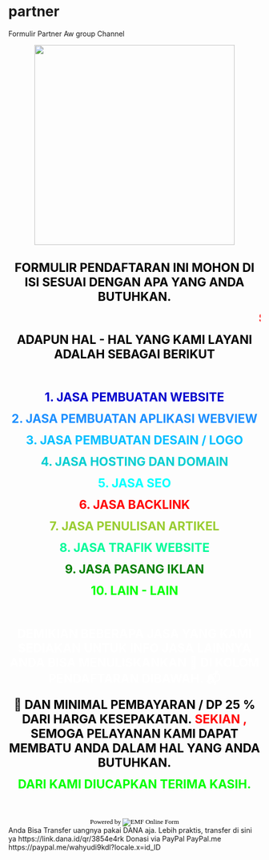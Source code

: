 # partner
Formulir Partner Aw group Channel
<html>
    <head>
        <title>REGISTRASI</title>
    </head>
<body><div class="separator" style="clear: both; text-align: center;"><a href="https://1.bp.blogspot.com/-xwgalvayaDY/YKaidG77kUI/AAAAAAAADEI/In9kiUxqvewERr7lEx6QDv1f2RinhTswgCLcBGAsYHQ/s225/anigif.gif" imageanchor="1" style="margin-left: 1em; margin-right: 1em;"><img border="0" data-original-height="225" data-original-width="225" height="400" src="https://1.bp.blogspot.com/-xwgalvayaDY/YKaidG77kUI/AAAAAAAADEI/In9kiUxqvewERr7lEx6QDv1f2RinhTswgCLcBGAsYHQ/w400-h400/anigif.gif" width="400" /></a></div><br />
<div style="background: url(https://imagizer.imageshack.com/v2/xq90/912/zTwgpJ.jpg) no-repeat;"><p style="text-align: center;"><span style="font-size: x-large; text-color: #7FFF00;"><span style="color: black;"><b>FORMULIR PENDAFTARAN INI MOHON DI ISI SESUAI DENGAN APA YANG ANDA BUTUHKAN.</b></span><p style="text-align: center;"><span style="font-size: x-large;"><b><marquee><span style="color: red;">Selamat Datang Para Member , Salam dari Kami Semoga Anda dapat menemukan Solusi kebutuhan Anda , Cukup jelasan Kebutuhan Anda sekiranya kami dapat membatu menemukan Solusi kebutuhan Anda. </span></marquee><br /></b></span></p><p style="text-align: center;"><span style="font-size: x-large;"><b><span style="color: black;">ADAPUN HAL - HAL YANG KAMI LAYANI ADALAH SEBAGAI BERIKUT</span></b></span></p><p style="text-align: center;"><span style="font-size: x-large;"><b><br /></b></span></p><p style="text-align: center;"><span style="font-size: x-large;"><b><span style="color: mediumblue;">1. JASA PEMBUATAN WEBSITE</span></b></span></p><p style="text-align: center;"><span style="font-size: x-large;"><b><span style="color: dodgerblue;">2. JASA PEMBUATAN APLIKASI WEBVIEW</span></b></span></p><p style="text-align: center;"><span style="font-size: x-large;"><b><span style="color: deepskyblue;">3. JASA PEMBUATAN DESAIN / LOGO</span></b></span></p><p style="text-align: center;"><span style="font-size: x-large;"><b><span style="color: darkturquoise;">4. JASA HOSTING DAN DOMAIN</span></b></span></p><p style="text-align: center;"><span style="font-size: x-large;"><b><span style="color: cyan;">5. JASA SEO</span></b></span></p><p style="text-align: center;"><span style="font-size: x-large;"><b><span style="color: red;">6. JASA BACKLINK</span></b></span></p><p style="text-align: center;"><span style="font-size: x-large;"><b><span style="color: yellowgreen;">7. JASA PENULISAN ARTIKEL</span></b></span></p><p style="text-align: center;"><span style="font-size: x-large;"><b><span style="color: mediumspringgreen;">8. JASA TRAFIK WEBSITE</span></b></span></p><p style="text-align: center;"><span style="font-size: x-large;"><b><span style="color: green;">9. JASA PASANG IKLAN</span></b></span></p><p style="text-align: center;"><span style="font-size: x-large;"><b><span style="color: lime;">10. LAIN - LAIN</span></b></span></p><p style="text-align: center;"><span style="font-size: x-large;"><b><br /></b></span></p><p style="text-align: center;"><span style="font-size: x-large;"><b><span style="color: white;">DEMIKIAN BEBERAPA JASA YANG KAMI SEDIAKAN UNTUK INFO JASA LAINNYA ANDA BISA MENULISKANKAN 📝 DI KOLOM PENDAFTARAN DIBAWAH. 📬</span></b></span></p><p style="text-align: center;"><span style="font-size: x-large;"><b><span>🧮&nbsp;</span><span><span style="color: black;">DAN MINIMAL PEMBAYARAN / DP 25 % DARI HARGA KESEPAKATAN.&nbsp;</span><span style="color: red;">SEKIAN , <span style="color: black;">SEMOGA PELAYANAN KAMI DAPAT MEMBATU ANDA DALAM HAL YANG ANDA BUTUHKAN.</span></span></span></b></span></p><p style="text-align: center;"><span style="font-size: x-large;"><b><span style="color: lime;">DARI KAMI DIUCAPKAN TERIMA KASIH.</span></b></span></p><p><br /></p></span></p></div><script src="https://www.emailmeform.com/builder/forms/jsform/uQ57T4xVkoXJb6a2asfFh" type="text/javascript"></script>
<div style="margin-top: 18px; text-align: center;"><div id="emf_advertisement"><font color="#000000" face="Verdana" size="2">Powered by</font><span style="bottom: -5px; padding-left: 3px; position: relative;"><img src="//assets.emailmeform.com/images/footer-logo.png?bWFzdGVy" /></span><font color="#000000" face="Verdana" size="2">EMF </font><a href="https://www.emailmeform.com/" style="text-decoration: none;" target="_blank"><font color="#000000" face="Verdana" size="2">Online Form</font></a></div></div>
Anda Bisa Transfer uangnya pakai DANA aja. Lebih praktis, transfer di sini ya https://link.dana.id/qr/3854e4rk
Donasi via PayPal
PayPal.me https://paypal.me/wahyudi9kdl?locale.x=id_ID
</body>
</html>
